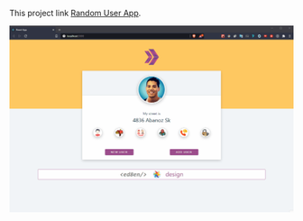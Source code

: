 

This project link [Random User App](https://serapo.github.io/Random_User/).



![Random User App](random-user-app.gif)
